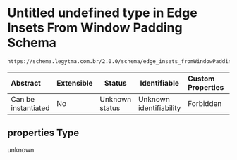 # Untitled undefined type in Edge Insets From Window Padding Schema

```txt
https://schema.legytma.com.br/2.0.0/schema/edge_insets_fromWindowPadding.schema.json#/properties
```




| Abstract            | Extensible | Status         | Identifiable            | Custom Properties | Additional Properties | Access Restrictions | Defined In                                                                                                                |
| :------------------ | ---------- | -------------- | ----------------------- | :---------------- | --------------------- | ------------------- | ------------------------------------------------------------------------------------------------------------------------- |
| Can be instantiated | No         | Unknown status | Unknown identifiability | Forbidden         | Allowed               | none                | [edge_insets_fromWindowPadding.schema.json\*](../schema/edge_insets_fromWindowPadding.schema.json) |

## properties Type

unknown
